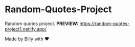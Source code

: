 # Random-Quotes-Project
Random quotes project. **PREVIEW:** https://random-quotes-project1.netlify.app/

Made by Billy with ♥
